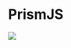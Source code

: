 # PrismJS

[![](https://data.jsdelivr.com/v1/package/gh/CDNSFree2/PrismJS/badge)](https://www.jsdelivr.com/package/gh/CDNSFree2/PrismJS)
